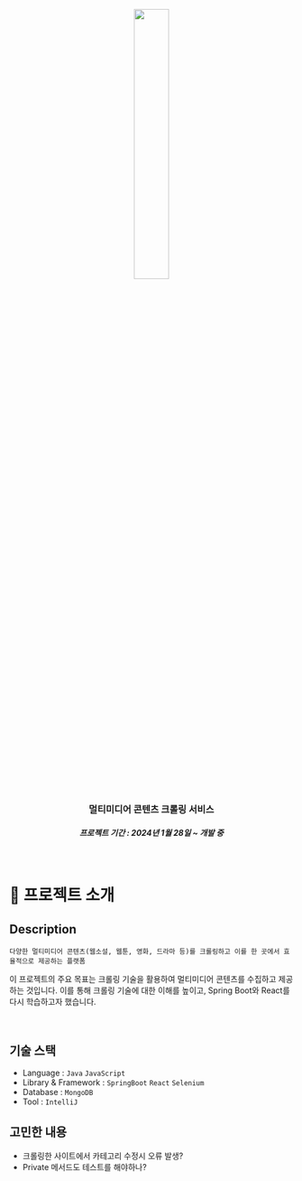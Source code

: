 <p align="middle" >
  <img width = "35%" src="https://github.com/pingppung/ContentHub/assets/57535999/6ba89020-f99d-429c-a36f-2defeb60a1eb"/>
</p>
<h1 align="middle"></h1>
<h3 align="middle">멀티미디어 콘텐츠 크롤링 서비스</h3>
<h5 align="middle">프로젝트 기간 : 2024년 1월 28일 ~ 개발 중</h5>
<br/>

# 📝 프로젝트 소개

## Description

`다양한 멀티미디어 콘텐츠(웹소설, 웹툰, 영화, 드라마 등)를 크롤링하고 이를 한 곳에서 효율적으로 제공하는 플랫폼`

이 프로젝트의 주요 목표는 크롤링 기술을 활용하여 멀티미디어 콘텐츠를 수집하고 제공하는 것입니다. 이를 통해 크롤링 기술에 대한 이해를 높이고, Spring Boot와 React를 다시 학습하고자 했습니다.

<br/>

## 기술 스택

- Language : `Java` `JavaScript`
- Library & Framework : `SpringBoot` `React` `Selenium`
- Database : `MongoDB`
- Tool : `IntelliJ`
  <br/>

## 고민한 내용

- 크롤링한 사이트에서 카테고리 수정시 오류 발생?
- Private 메서드도 테스트를 해야하나?



